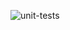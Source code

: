 ![unit-tests](https://github.com/paulolopestech/seminario-c214/actions/workflows/robot-test.yml/badge.svg)